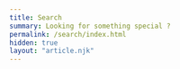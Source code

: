 ```yaml
---
title: Search
summary: Looking for something special ?
permalink: /search/index.html
hidden: true
layout: "article.njk"
---
```


<script src="/pagefind/pagefind-ui.js"></script>
<div id="search"></div>
<script>
    window.addEventListener('DOMContentLoaded', (event) => {
        new PagefindUI({ element: "#search", showSubResults: true });
    });
</script>

